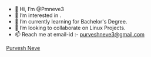 - 👋 Hi, I’m @Pmneve3
- 👀 I’m interested in .
- 🌱 I’m currently learning for Bachelor's Degree.
- 💞️ I’m looking to collaborate on Linux Projects.
- 📫 Reach me at email-id :- purveshneve3@gmail.com

<!---
Pmneve3/Pmneve3 is a ✨ special ✨ repository because its `README.md` (this file) appears on your GitHub profile.
You can click the Preview link to take a look at your changes.
--->

<div class="badge-base LI-profile-badge" data-locale="en_US" data-size="medium" data-theme="light" data-type="VERTICAL" data-vanity="purvesh-neve" data-version="v1"><a class="badge-base__link LI-simple-link" href="https://in.linkedin.com/in/purvesh-neve?trk=profile-badge">Purvesh Neve</a></div>
              
